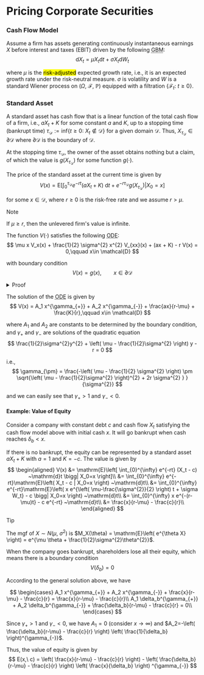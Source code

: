 # Pricing Corporate Securities

### Cash Flow Model
Assume a firm has assets generating continuously instantaneous earnings $X$ before interest and taxes (EBIT) driven by the following <abbr title='Geometric Brownian Motion'>GBM</abbr>: 
$$
\mathrm{d}X_t = \mu X_t \mathrm{d}t + \sigma X_t \mathrm{d} W_t
$$

where $\mu$ is the <mark>risk-adjusted</mark> expected growth rate, i.e., it is an expected growth rate under the risk-neutral measure. $\sigma$ is volatility and $W$ is a standard Wiener process on $(\Omega,\ \mathcal{F},\ \mathbb{P})$ equipped with a filtration $\{\mathcal{F}_t:\ t\geqslant 0\}$.

### Standard Asset
A standard asset has cash flow that is a linear function of the total cash flow of a firm, i.e., $a X_t + K$ for some constant $a$ and $K$, up to a stopping time (bankrupt time) $\tau_{\mathcal{D}}:=\mathrm{inf}\left\{ t\geqslant 0:\ X_t \notin \mathcal{D} \right\}$ for a given domain $\mathcal{D}$. Thus, $X_{\tau_{\mathcal{D}}}\in \partial \mathcal{D}$ where $\partial \mathcal{D}$ is the boundary of $\mathcal{D}$.

At the stopping time $\tau_{\mathcal{D}}$, the owner of the asset obtains nothing but a claim, of which the value is $g(X_{\tau_{\mathcal{D}}})$ for some function $g(\cdot)$.

The price of the standard asset at the current time is given by 
$$
V(x) = \mathrm{E}\left[ \int_{0}^{\tau_{\mathcal{D}}} e^{-rt}(a X_t + K) ~\mathrm{d}t + e^{-r \tau_{\mathcal{D}}}g(X_{\tau_{\mathcal{D}}}) \Bigg| X_0=x \right]
$$

for some $x\in \mathcal{D}$, where $r\geqslant 0$ is the risk-free rate and we assume $r>\mu$.

> [!NOTE]
> If $\mu\geqslant r$, then the unlevered firm's value is infinite.

The function $V(\cdot)$ satisfies the following <abbr title='Ordinary Diffrential Equation'>ODE</abbr>: 
$$
\mu x V_x(x) + \frac{1}{2} \sigma^{2} x^{2} V_{xx}(x) + (ax + K) - r V(x) = 0,\qquad x\in \mathcal{D}
$$

with boundary condition 
$$
V(x) = g(x),\qquad x\in \partial \mathcal{D}
$$

<details>
<summary>Proof</summary>

Consider $\Delta \to 0^{+}$, we have 
$$
\begin{aligned}
 V(x) &= \mathrm{E} \left[ \int_{0}^{\Delta}e^{-rt}(a X_t + K) ~\mathrm{d}t + \int_{\Delta}^{\tau_{\mathcal{D}}}e^{-rt}(a X_t + K) ~\mathrm{d}t + e^{-r \tau_{\mathcal{D}}}g(X_{\tau_{\mathcal{D}}}) \Bigg| X_0=x  \right]\\
 &= \mathrm{E} \left[ \int_{0}^{\Delta}e^{-rt}(a X_t + K) ~\mathrm{d}t \Bigg| X_0=x \right] + \mathrm{E} \left\{\mathrm{E} \left[ \int_{\Delta}^{\tau_{\mathcal{D}}}e^{-rt}(a X_t + K) ~\mathrm{d}t + e^{-r \tau_{\mathcal{D}}}g(X_{\tau_{\mathcal{D}}}) \Bigg| \mathcal{F}_{\Delta} \right]  \Bigg| \mathcal{F}_0 \right\}\\
 &= \mathrm{E} \left[ \int_{0}^{\Delta}e^{-rt}(a X_t + K) ~\mathrm{d}t + e^{-r \Delta}V(X_{\Delta}) \Bigg| X_0=x \right]\\
 &= \mathrm{E} \left[ (ax + K)\Delta + \omicron(\Delta) + (1-r \Delta + \omicron(\Delta))\left(V(x)+V^{\prime}(x)(X_{\Delta}-x)+\frac{1}{2}V^{\prime\prime}(x)(X_{\Delta}-x)^{2} + \omicron(\Delta)\right) \right]\\
\end{aligned}
$$

> [!TIP]
> As $\Delta \to 0$, $e^{\Delta} = 1 + \Delta + \omicron(\Delta)$.

Note that $\mathrm{d}X_t = \mu \mathrm{d}t + \sigma X_t \mathrm{d}W_t$, thus we have $X_{\Delta}-x = \mu x \Delta + \sigma x (W_{\Delta}-W_0)$, which means 
$$
\mathrm{E}(X_{\Delta}-x) = \mu x \Delta + \omicron(\Delta)\\
{}\\
\mathrm{E}\left[ (X_{\Delta}-x)^{2} \right] = \mu^{2} x^{2} \Delta^{2} + \sigma^{2} x^{2} \Delta + \omicron(\Delta) = \sigma^{2}x^{2}\Delta + \omicron(\Delta)
$$

Thus, we have 
$$
\begin{aligned}
V(x) &= (ax + K)\Delta + \omicron(\Delta) + (1-r \Delta + \omicron(\Delta))\left[V(x)+V^{\prime}(x)\left( \mu x \Delta + \omicron(\Delta) \right) +\frac{1}{2}V^{\prime\prime}(x)\left( \sigma^{2} x^{2} \Delta + \omicron(\Delta) \right)  + \omicron(\Delta)\right]\\
0 &= (ax + K) + V^{\prime}(x)\mu x \Delta + \frac{1}{2}V^{\prime\prime}(x)\sigma^{2}x^{2} - r V(x) 
\end{aligned}
$$

and we finish our proof.
</details>

The solution of the <abbr title='Ordinary Diffrential Equation'>ODE</abbr> is given by 
$$
V(x) = A_1 x^{\gamma_{+}} + A_2 x^{\gamma_{-}} + \frac{ax}{r-\mu} + \frac{K}{r},\qquad x\in \mathcal{D}
$$

where $A_1$ and $A_2$ are constants to be determined by the boundary condition, and $\gamma_{+}$ and $\gamma_{-}$ are solutions of the quadratic equation
$$
\frac{1}{2}\sigma^{2}y^{2} + \left( \mu - \frac{1}{2}\sigma^{2} \right) y - r = 0
$$

i.e., 
$$
\gamma_{\pm} = \frac{-\left( \mu - \frac{1}{2} \sigma^{2} \right) \pm \sqrt{\left( \mu - \frac{1}{2}\sigma^{2} \right)^{2} + 2r \sigma^{2} } }{\sigma^{2}}
$$

and we can easily see that $\gamma_{+}>1$ and $\gamma_{-}<0$.

#### Example: Value of Equity
Consider a company with constant debt $c$ and cash flow $X_t$ satisfying the cash flow model above with initial cash $x$. It will go bankrupt when cash reaches $\delta_b < x$. 

If there is no bankrupt, the equity can be represented by a standard asset $a X_t + K$ with $a=1$ and $K=-c$. The value is given by 
$$
\begin{aligned}
 V(x) &= \mathrm{E}\left[ \int_{0}^{\infty} e^{-rt} (X_t - c) ~\mathrm{d}t \bigg| X_0=x \right]\\
 &= \int_{0}^{\infty} e^{-rt}\mathrm{E}\left( X_t - c | X_0=x \right) ~\mathrm{d}t\\
 &= \int_{0}^{\infty} e^{-rt}\mathrm{E}\left( x e^{\left( \mu-\frac{\sigma^{2}}{2} \right) t + \sigma W_t} - c \bigg| X_0=x \right) ~\mathrm{d}t\\
 &= \int_{0}^{\infty} x e^{-(r-\mu)t} - c e^{-rt} ~\mathrm{d}t\\
 &= \frac{x}{r-\mu} - \frac{c}{r}\\
\end{aligned}
$$

> [!TIP]
> The mgf of $X\sim N(\mu,\ \sigma^{2})$ is $M_X(\theta) = \mathrm{E}\left( e^{\theta X} \right)  = e^{\mu \theta + \frac{1}{2}\sigma^{2}\theta^{2}}$.

When the company goes bankrupt, shareholders lose all their equity, which means there is a boundary condition
$$
V(\delta_b) = 0
$$

According to the general solution above, we have 

$$
\begin{cases}
 A_1 x^{\gamma_{+}} + A_2 x^{\gamma_{-}} + \frac{x}{r-\mu} - \frac{c}{r} = \frac{x}{r-\mu} - \frac{c}{r}\\
 A_1 \delta_b^{\gamma_{+}} + A_2 \delta_b^{\gamma_{-}} + \frac{\delta_b}{r-\mu} - \frac{c}{r} = 0\\
\end{cases}
$$

Since $\gamma_{+}>1$ and $\gamma_{-}<0$, we have $A_1=0$ (consider $x\to \infty$) and $A_2=-\left( \frac{\delta_b}{r-\mu} - \frac{c}{r} \right) \left( \frac{1}{\delta_b} \right)^{\gamma_{-}}$.

Thus, the value of equity is given by
$$
E(x,\ c) = \left( \frac{x}{r-\mu} - \frac{c}{r} \right) - \left( \frac{\delta_b}{r-\mu} - \frac{c}{r} \right) \left( \frac{x}{\delta_b} \right) ^{\gamma_{-}}
$$
